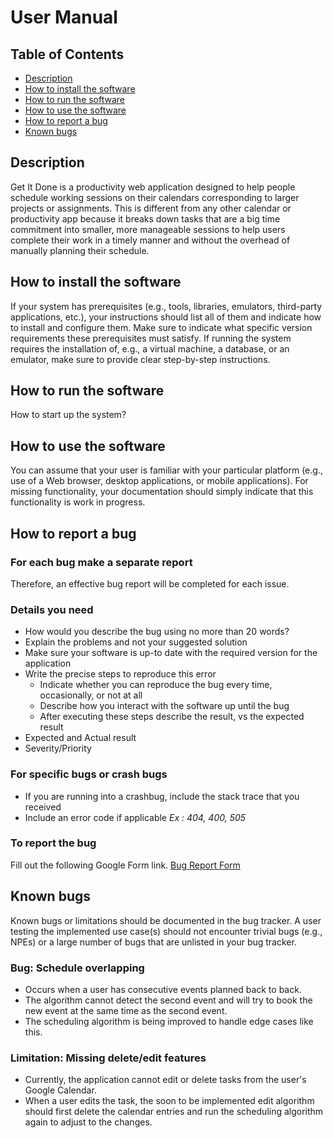 # User Manual

## Table of Contents
* [Description](https://github.com/Get-It-Done-403/Get-It-Done/blob/main/documentation/user-manual.md#description)
* [How to install the software](https://github.com/Get-It-Done-403/Get-It-Done/blob/main/documentation/user-manual.md#how-to-install-the-software)
* [How to run the software](https://github.com/Get-It-Done-403/Get-It-Done/blob/main/documentation/user-manual.md#how-to-run-the-software)
* [How to use the software](https://github.com/Get-It-Done-403/Get-It-Done/blob/main/documentation/user-manual.md#how-to-use-the-software)
* [How to report a bug](https://github.com/Get-It-Done-403/Get-It-Done/blob/main/documentation/user-manual.md#how-to-report-a-bug)
* [Known bugs](https://github.com/Get-It-Done-403/Get-It-Done/blob/main/documentation/user-manual.md#known-bugs)

## Description
Get It Done is a productivity web application designed to help people schedule working sessions on their calendars corresponding to larger projects or assignments. This is different from any other calendar or productivity app because it breaks down tasks that are a big time commitment into smaller, more manageable sessions to help users complete their work in a timely manner and without the overhead of manually planning their schedule.

## How to install the software
If your system has prerequisites (e.g., tools, libraries, emulators, third-party applications, etc.), your instructions should list all of them and indicate how to install and configure them. Make sure to indicate what specific version requirements these prerequisites must satisfy. If running the system requires the installation of, e.g., a virtual machine, a database, or an emulator, make sure to provide clear step-by-step instructions.

## How to run the software
How to start up the system?

## How to use the software
You can assume that your user is familiar with your particular platform (e.g., use of a Web browser, desktop applications, or mobile applications). For missing functionality, your documentation should simply indicate that this functionality is work in progress.

## How to report a bug

### For each bug make a separate report
Therefore, an effective bug report will be completed for each issue.

### Details you need
* How would you describe the bug using no more than 20 words?
* Explain the problems and not your suggested solution
* Make sure your software is up-to date with the required version for the application 
* Write the precise steps to reproduce this error
    * Indicate whether you can reproduce the bug every time, occasionally, or not at all
    * Describe how you interact with the software up until the bug
    * After executing these steps describe the result, vs the expected result
* Expected and Actual result
* Severity/Priority
### For specific bugs or crash bugs
* If you are running into a crashbug, include the stack trace that you received
* Include an error code if applicable _Ex : 404, 400, 505_

### To report the bug
Fill out the following Google Form link.
[Bug Report Form](https://forms.gle/jw5RDFBB5aZ5PaqY8)


## Known bugs
Known bugs or limitations should be documented in the bug tracker. A user testing the implemented use case(s) should not encounter trivial bugs (e.g., NPEs) or a large number of bugs that are unlisted in your bug tracker.

### Bug: Schedule overlapping
* Occurs when a user has consecutive events planned back to back.
* The algorithm cannot detect the second event and will try to book the new event at the same time as the second event.
* The scheduling algorithm is being improved to handle edge cases like this.

### Limitation: Missing delete/edit features
* Currently, the application cannot edit or delete tasks from the user's Google Calendar.
* When a user edits the task, the soon to be implemented edit algorithm should first delete the calendar entries and run the scheduling algorithm again to adjust to the changes.
